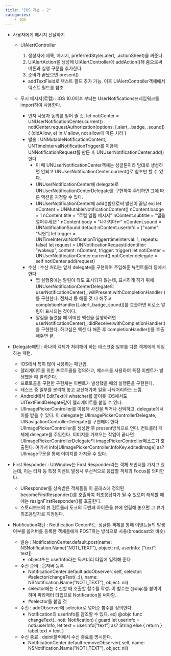 ```yaml
---
title: "IOS 기본 - 2"
categories:
    - IOS
---
```

* 사용자에게 메시지 전달하기
    * UIAlertController
        1. 생성자에 제목, 메시지, preferredStyle(.alert, .actionSheet)을 써준다.
        2. UIAlertAction을 생성해 UIAlertController에 addAction()해 줌으로써 버튼과 실행 구문을 추가한다.
        3. 준비가 끝났으면 present()
        * addTextField로 텍스트 필드 추가 가능. 이후 UIAlertController객체에서 텍스트 필드를 참조.

    * 푸시 메시지(로컬) : iOS 10.0이후 부터는 UserNotifications프레임워크를 import하여 사용한다.
        * 먼저 사용자 동의를 얻어 줄 것.
            let notiCenter = UNUserNotificationCenter.current()
            notiCenter.requestAuthorization(options: [.alert, .badge, .sound]) { (didAllow, e) in
                //  allow, not allow에 따른 처리
            }
        * 발송 : UNMutableNotificationContent, UNTimeIntervalNotificationTrigger를 이용해
            UNNotificationRequest를 만든 후 UNUserNotificationCenter.add()한다.
            * 이 때 UNUserNotificationCenter객체는 싱글톤이라 맘대로 생성하면 안되고
                UNUserNotificationCenter.current()로 참조만 할 수 있다.
            * UNUserNotificationCenter에 delegate로 UNUserNotificationCenterDelegate를
                구현하여 주입하면 그에 따른 액션을 지정할 수 있다.
            * UNUserNotificationCenter에 add()함으로써 발신이 끝남
            ex)
                let nContent = UNMutableNotificationContent()
                nContent.badge = 1
                nContent.title = "로컬 알림 메시지"
                nContent.subtitle = "앱을 열어주세요!"
                nContent.body = "나가지마ㅠ"
                nContent.sound = UNNotificationSound.default
                nContent.userInfo = ["name": "덕현"]
                let trigger = UNTimeIntervalNotificationTrigger(timeInterval: 1, repeats: false)
                let request = UNNotificationRequest(identifier: "wakeup",
                                                    content: nContent, trigger: trigger)
                let notiCenter = UNUserNotificationCenter.current()
                notiCenter.delegate = self
                notiCenter.add(request)
        * 수신 : 수신 처리는 앞서 delegate를 구현하여 주입해준 뷰컨트롤러 등에서 한다.
            * 앱 실행중에는 알림이 와도 표시되지 않는데, 표시하게 하기 위해 UNUserNotificationCenterDelegate의
                userNotificationCenter(_:willPresent:withCompletionHandler:)를 구현한다.
                전처리 등 해줄 것 다 해주고 completionHandler([.alert,.badge,.sound])를 호출하면
                비로소 알림이 표시되는 것이다.
            * 알림을 눌렀을 때 어떠한 액션을 실행하려면
                userNotificationCenter(_:didReceive:withCompletionHandler:)를 구현한다.
                하고싶은 액션 다 해준 후 completionHandler()를 호출해주면 끝.

 * Delegate패턴 : 하나의 객체가 처리해야 하는 태스크중 일부를 다른 객체에게 위임하는 패턴.
    * IOS에서 특히 많이 사용하는 패턴임.
    * 델리게이트를 위한 프로토콜을 정의하고, 메소드를 사용하여 특정 이벤트가 발생했을 때 알려준다.
    * 프로토콜을 구현한 구현체는 이벤트가 발생했을 때의 실행문을 구현한다.
    * 태스크 중 일부를 분리해 놓고 교신해가며 일을 나눠처리하는 느낌.
    * Android에서 EditText에 whatcher를 붙이듯 IOS에서도 UITextFieldDelegate같이 델리게이트를 붙일 수 있다.
    * UIImagePickerController를 이용해 사진을 찍거나 선택하고, delegate에서 이를 받을 수 있다.
        이 delegate는 UIImagePickerControllerDelegate, UINavigationControllerDelegate를 구현해야 한다.
        UIImagePickerController를 생성한 후 present방식으로 연다. 컨트롤러 객체에 delegate를 주입한다.
        이미지를 가져오는 작업이 끝나면 UIImagePickerControllerDelegate의 imagePickerController메소드가
        호출된다. 여기서 info[UIImagePickerController.InfoKey.editedImage] as? UIImage구문을 통해
        이미지를 가져올 수 있다.

 * First Responder : UIWindow는 First Responder라는 객체 포인터를 가지고 있는데,
    이는 터치 등 특정 이벤트 발생시 우선적으로 응답할 객체의 Focus를 의미한다.
    * UIResponder를 상속받은 객체들을 이 클래스에 정의된 becomeFirstResponder()를 호출하여 최초응답자가 될 수 있으며
        해제할 때에는 resignFirstResponder()를 호출한다.
    * 스토리보드의 뷰 컨트롤러 도크의 두번째 아이콘을 뷰에 연결해 놓으면 그 뷰가 최초응답자로 지정된다.

 * Notification패턴 : Notification Center라는 싱글톤 객체를 통해 이벤트들의 발생여부를 옵저버를 등록한 객체들에게
    POST하는 방식으로 사용(broadcast와 비슷)
    * 발송 : NotificationCenter.default.post(name: NSNotification.Name("NOTI_TEXT"),
        object: nil, userInfo: ["text": text])
        * object또는 userInfo라는 딕셔너리 타입에 입력해 준다
    * 수신 준비 : 옵저버 등록
        * NotificationCenter.default.addObserver(
            self, selector: #selector(changeText(_:)),
            name: NSNotification.Name("NOTI_TEXT"), object: nil)
        * selector에는 수신할 때 호출할 함수를 작성. 이 함수는 @objc를 붙여야 하며
            파라메터 타입으로 Notification을 써야함.
        * #selector를 붙일 것
    * 수신 : addObserver에 selector로 넣어준 함수를 정의한다.
        * Notification의 userInfo를 참조할 수 있다.
        ex)
            @objc func changeText(_ noti: Notification) {
                guard let userInfo = noti.userInfo, let text = userInfo["text"] as? String
                else { return }
                label.text = text
            }
    * 수신 종료 : deinit블럭에서 수신 종료를 명시한다.
        * NotificationCenter.default.removeObserver(
            self, name: NSNotification.Name("NOTI_TEXT"), object: nil)